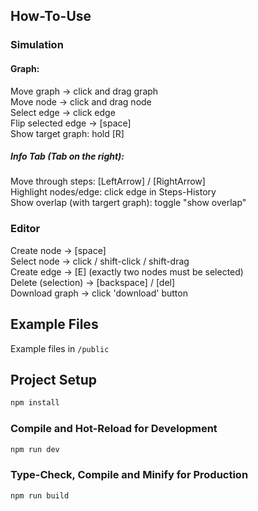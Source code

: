 ## How-To-Use

### Simulation
#### Graph:  
Move graph -> click and drag graph  
Move node -> click and drag node  
Select edge -> click edge  
Flip selected edge -> [space]  
Show target graph: hold [R]  

##### Info Tab (Tab on the right):  
Move through steps: [LeftArrow] / [RightArrow]  
Highlight nodes/edge: click edge in Steps-History  
Show overlap (with targert graph): toggle "show overlap"  

### Editor
Create node -> [space]  
Select node -> click / shift-click / shift-drag  
Create edge -> [E] (exactly two nodes must be selected)  
Delete (selection) -> [backspace] / [del]  
Download graph -> click 'download' button  

## Example Files
Example files in `/public`

## Project Setup

```sh
npm install
```

### Compile and Hot-Reload for Development

```sh
npm run dev
```

### Type-Check, Compile and Minify for Production

```sh
npm run build
```
